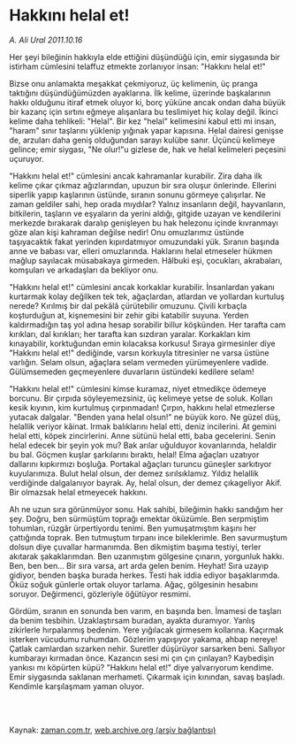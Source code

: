 # Hakkını helal et!

*A. Ali Ural 2011.10.16*

<td class="columnist-detail">
<p>Her şeyi bileğinin hakkıyla elde ettiğini düşündüğü için, emir siygasında bir istirham cümlesini telaffuz etmekte zorlanıyor insan: "Hakkını helal et!"</p>
<p>
<div id="haberMetinDiv">
<p>Bizse onu anlamakta meşakkat çekmiyoruz, üç kelimenin, üç pranga taktığını düşündüğümüzden ayaklarına. İlk kelime, üzerinde başkalarının hakkı olduğunu itiraf etmek oluyor ki, borç yüküne ancak ondan daha büyük bir kazanç için sırtını eğmeye alışanlara bu teslimiyet hiç kolay değil. İkinci kelime daha tehlikeli: "Helal". Bir kez "helal" kelimesini kabul etti mi insan, "haram" sınır taşlarını yüklenip yığınak yapar kapısına. Helal dairesi genişse de, arzuları daha geniş olduğundan sarayı kulübe sanır. Üçüncü kelimeye gelince; emir siygası, "Ne olur!"u gizlese de, hak ve helal kelimeleri peçesini uçuruyor.
<p>"Hakkını helal et!" cümlesini ancak kahramanlar kurabilir. Zira daha ilk kelime çıkar çıkmaz ağızlarından, upuzun bir sıra oluşur önlerinde. Ellerini siperlik yapıp kaşlarının üstünde, sıranın sonunu görmeye çalışırlar. Ne zaman geldiler sahi, hep orada mıydılar? Yalnız insanların değil, hayvanların, bitkilerin, taşların ve eşyaların da yerini aldığı, gitgide uzayan ve kendilerini merkezde bırakarak daralıp genişleyen bu hak helezonu içinde kıvranmayı göze alan kişi kahraman değilse nedir! Onu omuzlarımız üstünde taşıyacaktık fakat yerinden kıpırdatmıyor omuzundaki yük. Sıranın başında anne ve babası var, elleri omuzlarında. Haklarını helal etmeseler hükmen mağlup sayılacak müsabakaya girmeden. Hâlbuki eşi, çocukları, akrabaları, komşuları ve arkadaşları da bekliyor onu.
<p>"Hakkını helal et!" cümlesini ancak korkaklar kurabilir. İnsanlardan yakanı kurtarmak kolay değilken tek tek, ağaçlardan, atlardan ve yollardan kurtuluş nerede? Kırılmış bir dal pekâlâ çürütebilir omuzunu. Çivili kırbaçla koşturduğun at, kişnemesini bir zehir gibi katabilir suyuna. Yerden kaldırmadığın taş yol adına hesap sorabilir billur köşkünden. Her tarafta cam kırıkları, dal kırıkları; her tarafta kan sızdıran yaralar. Korkakları kim kınayabilir, korktuğundan emin kılacaksa korkusu! Sıraya girmesinler diye "Hakkını helal et!" dediğinde, varsın korkuyla titresinler ne varsa üstüne varlığın. Selam olsun, ağaçlara selam vermeden yürümeyenlere vadide. Gülümsemeden geçmeyenlere duvarların üstündeki kedilere selam!
<p>"Hakkını helal et!" cümlesini kimse kuramaz, niyet etmedikçe ödemeye borcunu. Bir çırpıda söyleyemezsiniz, üç kelimeye yetse de soluk. Kolları kesik kıyının, kim kurtulmuş çırpınmadan! Çırpın, hakkını helal etmezlerse yutacak dalgalar. "Benden yana helal olsun!" ne büyük koro. Ne güzel düş, helallik veriyor kâinat. Irmak balıklarını helal etti, deniz incilerini. At gemini helal etti, köpek zincirlerini. Anne sütünü helal etti, baba gecelerini. Senin helal edecek bir şeyin yok mu? Bak arılar uğulduyor kovanlarında, helaldir bu bal. Göçmen kuşlar şarkılarını bıraktı, helal! Elma ağaçları uzatıyor dallarını kıpkırmızı boşluğa. Portakal ağaçları turuncu güneşler sarkıtıyor kuyularımıza. Bulut helal olsun, der demez sırılsıklamız. Yıldız helallik verdiğinde dalgalanıyor bayrak. Ay, helal olsun, der demez çıkageliyor Akif. Bir olmazsak helal etmeyecek hakkını.
<p>Ah ne uzun sıra görünmüyor sonu. Hak sahibi, bileğimin hakkı sandığım her şey. Doğru, ben sürmüştüm toprağı emektar öküzümle. Ben serpmiştim tohumları, rüzgâr ürpertiyordu tenimi. Ben yumuşatmıştım kaşını her çattığında toprak. Ben tutmuştum tırpanı ince bileklerimle. Ben savurmuştum dolsun diye çuvallar harmanımda. Ben dikmiştim başıma testiyi, terler akıtarak şakaklarımdan. Ben uzanmıştım gölgesine çınarın, yorgunluk hakkı. Ben, ben ben... Bir sıra varsa, art arda gelen benim. Heyhat! Sıra uzayıp gidiyor, benden başka burada herkes. Testi hak iddia ediyor başaklarımda. Öküz soğuk günlerle ortak oluyor tarlama. Ağaç, gölgesinin hesabını soruyor. Değirmenci, gözleriyle öğütüyor resmimi.
<p>Gördüm, sıranın en sonunda ben varım, en başında ben. İmamesi de taşları da benim tesbihin. Uzaklaştırsam buradan, ayakta duramıyor. Yanlış zikirlerle hırpalanmış bedenim. Yere yığılacak girmesem kollarına. Kaçırmak isterken vücudumu ruhumdan. Gözlerim yapışıyor yakama, ahbap nereye! Çatlak camlardan sızarken nehir. Suretler düşürüyor sarsarken beni. Sallıyor kumbarayı kırmadan önce. Kazancın sesi mi çın çın çınlayan? Kaybedişin yankısı mı köpürten küpü? "Hakkını helal et!" diye yalvarıyorum kendime. Emir siygasında saklanan merhameti. Çıkarmak için kınından, savaş başladı. Kendimle karşılaşmam yaman oluyor.</p></p></p></p></p></p></div>
</p>


<p><br>
		 </br></p></td>

Kaynak: [zaman.com.tr](http://zaman.com.tr/yazar.do?yazino=1190989), [web.archive.org (arşiv bağlantısı)](http://web.archive.org/web/20111229145952/http://www.zaman.com.tr:80/yazar.do?yazino=1190989)
